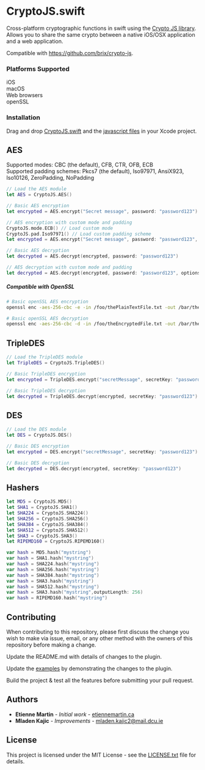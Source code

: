 # CryptoJS.swift
Cross-platform cryptographic functions in swift using the [Crypto JS library](https://github.com/brix/crypto-js). Allows you to share the same crypto between a native iOS/OSX application and a web application.

Compatible with https://github.com/brix/crypto-js.

### Platforms Supported

iOS  
macOS  
Web browsers  
openSSL  

### Installation

Drag and drop [CryptoJS.swift](https://raw.githubusercontent.com/etienne-martin/CryptoJS.swift/master/Crypto%20JS/CryptoJS.swift) and the [javascript files](https://github.com/etienne-martin/CryptoJS.swift/tree/master/Crypto%20JS/components) in your Xcode project.

## AES

Supported modes: CBC (the default), CFB, CTR, OFB, ECB  
Supported padding schemes: Pkcs7 (the default), Iso97971, AnsiX923, Iso10126, ZeroPadding, NoPadding

```swift
// Load the AES module
let AES = CryptoJS.AES()

// Basic AES encryption
let encrypted = AES.encrypt("Secret message", password: "password123")

// AES encryption with custom mode and padding
CryptoJS.mode.ECB() // Load custom mode
CryptoJS.pad.Iso97971() // Load custom padding scheme
let encrypted = AES.encrypt("Secret message", password: "password123", options:[ "mode": CryptoJS.mode().ECB, "padding": CryptoJS.pad().Iso97971 ])

// Basic AES decryption
let decrypted = AES.decrypt(encrypted, password: "password123")

// AES decryption with custom mode and padding
let decrypted = AES.decrypt(encrypted, password: "password123", options:[ "mode": CryptoJS.mode().ECB, "padding": CryptoJS.pad().Iso97971 ])
```
##### Compatible with OpenSSL

```bash
# Basic openSSL AES encryption
openssl enc -aes-256-cbc -e -in /foo/thePlainTextFile.txt -out /bar/theEncryptedFile.txt -pass pass:"password123" -base64

# Basic openSSL AES decryption
openssl enc -aes-256-cbc -d -in /foo/theEncryptedFile.txt -out /bar/theDecryptedFile.txt -pass pass:"password123" -base64
```

## TripleDES

```swift
// Load the TripleDES module
let TripleDES = CryptoJS.TripleDES()

// Basic TripleDES encryption
let encrypted = TripleDES.encrypt("secretMessage", secretKey: "password123")

// Basic TripleDES decryption
let decrypted = TripleDES.decrypt(encrypted, secretKey: "password123")
```

## DES

```swift
// Load the DES module
let DES = CryptoJS.DES()

// Basic DES encryption
let encrypted = DES.encrypt("secretMessage", secretKey: "password123")

// Basic DES decryption
let decrypted = DES.decrypt(encrypted, secretKey: "password123")
```

## Hashers

```swift
let MD5 = CryptoJS.MD5()
let SHA1 = CryptoJS.SHA1()
let SHA224 = CryptoJS.SHA224()
let SHA256 = CryptoJS.SHA256()
let SHA384 = CryptoJS.SHA384()
let SHA512 = CryptoJS.SHA512()
let SHA3 = CryptoJS.SHA3()
let RIPEMD160 = CryptoJS.RIPEMD160()

var hash = MD5.hash("mystring")
var hash = SHA1.hash("mystring")
var hash = SHA224.hash("mystring")
var hash = SHA256.hash("mystring")
var hash = SHA384.hash("mystring")
var hash = SHA3.hash("mystring")
var hash = SHA512.hash("mystring")
var hash = SHA3.hash("mystring",outputLength: 256)
var hash = RIPEMD160.hash("mystring")
```

## Contributing

When contributing to this repository, please first discuss the change you wish to make via issue, email, or any other method with the owners of this repository before making a change.

Update the README.md with details of changes to the plugin.

Update the [examples](https://github.com/etienne-martin/CryptoJS.swift/blob/master/Crypto%20JS/ViewController.swift) by demonstrating the changes to the plugin.

Build the project & test all the features before submitting your pull request.

## Authors

* **Etienne Martin** - *Initial work* - [etiennemartin.ca](http://etiennemartin.ca/)
* **Mladen Kajic** - *Improvements* - [mladen.kajic2@mail.dcu.ie](mailto:mladen.kajic2@mail.dcu.ie)

## License

This project is licensed under the MIT License - see the [LICENSE.txt](https://github.com/etienne-martin/CryptoJS.swift/blob/master/LICENSE.txt) file for details.
